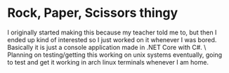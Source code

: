 # Rock, Paper, Scissors thingy
I originally started making this because my teacher told me to, but then I ended up kind of interested so I just worked on it whenever I was bored.\
Basically it is just a console application made in .NET Core with C#.
\\
Planning on testing/getting this working on unix systems eventually, going to test and get it working in arch linux terminals whenever I am home.
